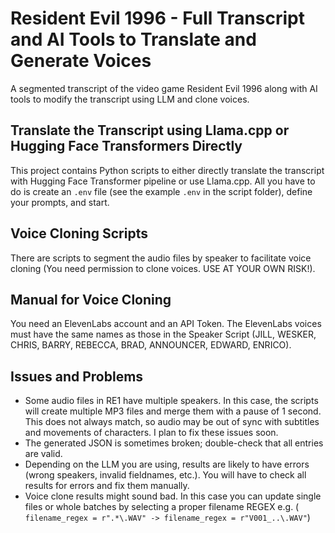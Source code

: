 # Resident Evil 1996 - Full Transcript and AI Tools to Translate and Generate Voices

A segmented transcript of the video game Resident Evil 1996 along with AI tools to modify the transcript using LLM and clone voices.

## Translate the Transcript using Llama.cpp or Hugging Face Transformers Directly

This project contains Python scripts to either directly translate the transcript with Hugging Face Transformer pipeline or use Llama.cpp. All you have to do is create an `.env` file (see the example `.env` in the script folder), define your prompts, and start.

## Voice Cloning Scripts

There are scripts to segment the audio files by speaker to facilitate voice cloning (You need permission to clone voices. USE AT YOUR OWN RISK!).

## Manual for Voice Cloning

You need an ElevenLabs account and an API Token. The ElevenLabs voices must have the same names as those in the Speaker Script (JILL, WESKER, CHRIS, BARRY, REBECCA, BRAD, ANNOUNCER, EDWARD, ENRICO).

## Issues and Problems

- Some audio files in RE1 have multiple speakers. In this case, the scripts will create multiple MP3 files and merge them with a pause of 1 second. This does not always match, so audio may be out of sync with subtitles and movements of characters. I plan to fix these issues soon.
- The generated JSON is sometimes broken; double-check that all entries are valid.
- Depending on the LLM you are using, results are likely to have errors (wrong speakers, invalid fieldnames, etc.). You will have to check all results for errors and fix them manually.
- Voice clone results might sound bad. In this case you can update single files or whole batches by selecting a proper filename REGEX e.g. (``` filename_regex = r".*\.WAV" -> filename_regex = r"V001_..\.WAV"```)

